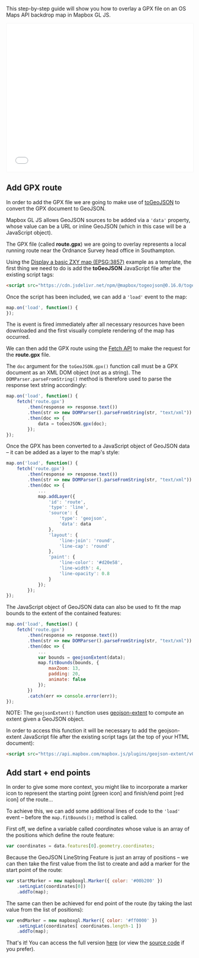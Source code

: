 This step-by-step guide will show you how to overlay a GPX file on an OS Maps API backdrop map in Mapbox GL JS.

<p><iframe style="width:100%;height:400px;max-width:1200px;border:1px solid #f5f5f5;" src="/public/os-data-hub-tutorials/dist/quick-start/mapbox-gl-js-adding-gpx.php"></iframe></p>

## Add GPX route

In order to add the GPX file we are going to make use of [toGeoJSON](https://github.com/mapbox/togeojson) to convert the GPX document to GeoJSON.

Mapbox GL JS allows GeoJSON sources to be added via a `'data'` property, whose value can be a URL or inline GeoJSON (which in this case will be a JavaScript object).

The GPX file (called **route.gpx**) we are going to overlay represents a local running route near the Ordnance Survey head office in Southampton.

Using the [Display a basic ZXY map (EPSG:3857)](https://labs.os.uk/public/os-data-hub-examples/os-maps-api/zxy-3857-basic-map) example as a template, the first thing we need to do is add the **toGeoJSON** JavaScript file after the existing script tags:

```html
<script src="https://cdn.jsdelivr.net/npm/@mapbox/togeojson@0.16.0/togeojson.min.js"></script>
```
Once the script has been included, we can add a `'load'` event to the map:

```js
map.on('load', function() {
});
```

The is event is fired immediately after all necessary resources have been downloaded and the first visually complete rendering of the map has occurred.

We can then add the GPX route using the [Fetch API](https://developer.mozilla.org/en-US/docs/Web/API/Fetch_API) to make the request for the **route.gpx** file.

The `doc` argument for the `toGeoJSON.gpx()` function call must be a GPX document as an XML DOM object (not as a string). The `DOMParser.parseFromString()` method is therefore used to parse the response text string accordingly:

```js
map.on('load', function() {
    fetch('route.gpx')
        .then(response => response.text())
        .then(str => new DOMParser().parseFromString(str, "text/xml"))
        .then(doc => {
            data = toGeoJSON.gpx(doc);
        });
});
```

Once the GPX has been converted to a JavaScript object of GeoJSON data &ndash; it can be added as a layer to the map's style:

```js
map.on('load', function() {
    fetch('route.gpx')
        .then(response => response.text())
        .then(str => new DOMParser().parseFromString(str, "text/xml"))
        .then(doc => {
            ...
            map.addLayer({
                'id': 'route',
                'type': 'line',
                'source': {
                    'type': 'geojson',
                    'data': data
                },
                'layout': {
                    'line-join': 'round',
                    'line-cap': 'round'
                },
                'paint': {
                    'line-color': '#d20e58',
                    'line-width': 4,
                    'line-opacity': 0.8
                }
            });
        });
});
```

The JavaScript object of GeoJSON data can also be used to fit the map bounds to the extent of the contained features:

```js
map.on('load', function() {
    fetch('route.gpx')
        .then(response => response.text())
        .then(str => new DOMParser().parseFromString(str, "text/xml"))
        .then(doc => {
            ...
            var bounds = geojsonExtent(data);
            map.fitBounds(bounds, {
                maxZoom: 13,
                padding: 20,
                animate: false
            });
        })
        .catch(err => console.error(err));
});
```

NOTE: The `geojsonExtent()` function uses [geojson-extent](https://github.com/mapbox/geojson-extent) to compute an extent given a GeoJSON object.

In order to access this function it will be necessary to add the geojson-extent JavaScript file after the existing script tags (at the top of your HTML document):

```html
<script src="https://api.mapbox.com/mapbox.js/plugins/geojson-extent/v0.0.1/geojson-extent.js"></script>
```

## Add start + end points

In order to give some more context, you might like to incorporate a marker icon to represent the starting point [green icon] and finish/end point [red icon] of the route...

To achieve this, we can add some additional lines of code to the `'load'` event &ndash; before the `map.fitBounds();` method is called.

First off, we define a variable called *coordinates* whose value is an array of the positions which define the route feature:

```js
var coordinates = data.features[0].geometry.coordinates;
```

Because the GeoJSON LineString Feature is just an array of positions &ndash; we can then take the first value from the list to create and add a marker for the start point of the route:

```js
var startMarker = new mapboxgl.Marker({ color: '#00b200' })
    .setLngLat(coordinates[0])
    .addTo(map);
```

The same can then be achieved for end point of the route (by taking the last value from the list of positions):

```js
var endMarker = new mapboxgl.Marker({ color: '#ff0000' })
    .setLngLat(coordinates[ coordinates.length-1 ])
    .addTo(map);
```

That's it! You can access the full version [here](/public/os-data-hub-tutorials/dist/quick-start/mapbox-gl-js-adding-gpx.php) (or view the [source code](/public/os-data-hub-tutorials/dist/quick-start/source-view.html#mapbox-gl-js-adding-gpx) if you prefer).
